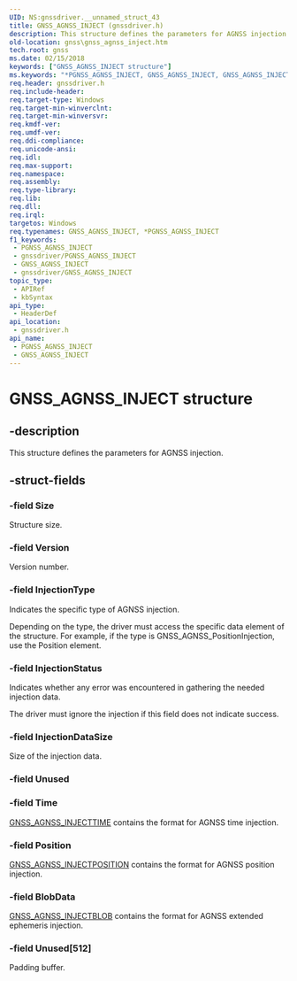 ```yaml
---
UID: NS:gnssdriver.__unnamed_struct_43
title: GNSS_AGNSS_INJECT (gnssdriver.h)
description: This structure defines the parameters for AGNSS injection.
old-location: gnss\gnss_agnss_inject.htm
tech.root: gnss
ms.date: 02/15/2018
keywords: ["GNSS_AGNSS_INJECT structure"]
ms.keywords: "*PGNSS_AGNSS_INJECT, GNSS_AGNSS_INJECT, GNSS_AGNSS_INJECT structure [Sensor Devices], PGNSS_AGNSS_INJECT, PGNSS_AGNSS_INJECT structure pointer [Sensor Devices], gnss.gnss_agnss_inject, gnssdriver/GNSS_AGNSS_INJECT, gnssdriver/PGNSS_AGNSS_INJECT"
req.header: gnssdriver.h
req.include-header: 
req.target-type: Windows
req.target-min-winverclnt: 
req.target-min-winversvr: 
req.kmdf-ver: 
req.umdf-ver: 
req.ddi-compliance: 
req.unicode-ansi: 
req.idl: 
req.max-support: 
req.namespace: 
req.assembly: 
req.type-library: 
req.lib: 
req.dll: 
req.irql: 
targetos: Windows
req.typenames: GNSS_AGNSS_INJECT, *PGNSS_AGNSS_INJECT
f1_keywords:
 - PGNSS_AGNSS_INJECT
 - gnssdriver/PGNSS_AGNSS_INJECT
 - GNSS_AGNSS_INJECT
 - gnssdriver/GNSS_AGNSS_INJECT
topic_type:
 - APIRef
 - kbSyntax
api_type:
 - HeaderDef
api_location:
 - gnssdriver.h
api_name:
 - PGNSS_AGNSS_INJECT
 - GNSS_AGNSS_INJECT
---
```


# GNSS_AGNSS_INJECT structure


## -description

This structure defines the parameters for AGNSS injection.

## -struct-fields

### -field Size

Structure size.

### -field Version

Version number.

### -field InjectionType

Indicates the specific type of AGNSS injection. 

Depending on the type, the driver must access the specific data element of the structure. For example, if the type is GNSS_AGNSS_PositionInjection, use the Position element.

### -field InjectionStatus

Indicates whether any error was encountered in gathering the needed injection data. 

The driver must ignore the injection if this field does not indicate success.

### -field InjectionDataSize

Size of the injection data.

### -field Unused

### -field Time

<a href="/windows-hardware/drivers/ddi/gnssdriver/ns-gnssdriver-gnss_agnss_injecttime">GNSS_AGNSS_INJECTTIME</a> contains the format for AGNSS time injection.

### -field Position

<a href="/windows-hardware/drivers/ddi/gnssdriver/ns-gnssdriver-gnss_agnss_injectposition">GNSS_AGNSS_INJECTPOSITION</a> contains  the format for AGNSS position injection.

### -field BlobData

<a href="/windows-hardware/drivers/ddi/gnssdriver/ns-gnssdriver-gnss_agnss_injectblob">GNSS_AGNSS_INJECTBLOB</a>  contains the format for AGNSS extended ephemeris injection.


### -field Unused[512]

Padding buffer.

